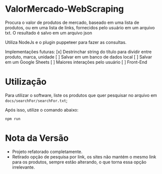# ValorMercado-WebScraping
 Procura o valor de produtos de mercado, baseado em uma lista de produtos, ou em uma lista de links, fornecidos pelo usuário em um arquivo txt.
 O resultado é salvo em um arquivo json

 Utiliza NodeJs e o plugin puppeteer para fazer as consultas.

 Implementações futuras:
 [x] Destrinchar string do título para dividir entre produto, marca, unidade
 [ ] Salvar em um banco de dados local
 [ ] Salvar em um Google Sheets
 [ ] Maiores interações pelo usuário
 [ ] Front-End

# Utilização
 
 Para utilizar o software, liste os produtos que quer pesquisar no arquivo em ```docs/searchFor/searchFor.txt```;

 Após isso, utilize o comando abaixo:

 ```
 npm run
 ```

# Nota da Versão

 - Projeto refatorado completamente.
 - Retirado opção de pesquisa por link, os sites não mantém o mesmo link para os produtos, sempre estão alterando, o que torna essa opção irrelevante.